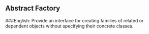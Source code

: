 ## Abstract Factory
###English:
Provide an interface for creating families of related or dependent objects without specifying their concrete classes.